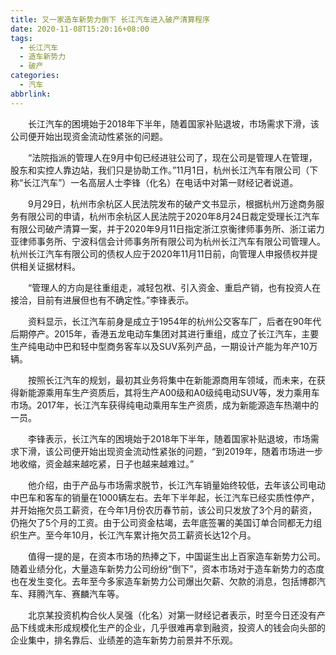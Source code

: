 ```yaml
---
title: 又一家造车新势力倒下 长江汽车进入破产清算程序
date: 2020-11-08T15:20:16+08:00
tags:
  - 长江汽车
  - 造车新势力
  - 破产
categories:
  - 汽车
abbrlink:
---
```


　　长江汽车的困境始于2018年下半年，随着国家补贴退坡，市场需求下滑，该公司便开始出现资金流动性紧张的问题。

　　“法院指派的管理人在9月中旬已经进驻公司了，现在公司是管理人在管理，股东和实控人靠边站，我们只是协助工作。”11月1日，杭州长江汽车有限公司（下称“长江汽车”）一名高层人士李锋（化名）在电话中对第一财经记者说道。

　　9月29日，杭州市余杭区人民法院发布的破产文书显示，根据杭州万途商务服务有限公司的申请，杭州市余杭区人民法院于2020年8月24日裁定受理长江汽车有限公司破产清算一案，并于2020年9月11日指定浙江京衡律师事务所、浙江诺力亚律师事务所、宁波科信会计师事务所有限公司为杭州长江汽车有限公司管理人。杭州长江汽车有限公司的债权人应于2020年11月11日前，向管理人申报债权并提供相关证据材料。

　　“管理人的方向是往重组走，减轻包袱、引入资金、重启产销，也有投资人在接洽，目前有进展但也有不确定性。”李锋表示。

　　资料显示，长江汽车前身是成立于1954年的杭州公交客车厂，后者在90年代后期停产。2015年，香港五龙电动车集团对其进行重组，成立了长江汽车，主要生产纯电动中巴和轻中型商务客车以及SUV系列产品，一期设计产能为年产10万辆。

　　按照长江汽车的规划，最初其业务将集中在新能源商用车领域，而未来，在获得新能源乘用车生产资质后，其将生产A00级和A0级纯电动SUV等，发力乘用车市场。2017年，长江汽车获得纯电动乘用车生产资质，成为新能源造车热潮中的一员。

　　李锋表示，长江汽车的困境始于2018年下半年，随着国家补贴退坡，市场需求下滑，该公司便开始出现资金流动性紧张的问题，“到2019年，随着市场进一步地收缩，资金越来越吃紧，日子也越来越难过。”

　　他介绍，由于产品与市场需求脱节，长江汽车销量始终较低，去年该公司电动中巴车和客车的销量在1000辆左右。去年下半年起，长江汽车已经实质性停产，并开始拖欠员工薪资，在今年1月份农历春节前，该公司只发放了3个月的薪资，仍拖欠了5个月的工资。由于公司资金枯竭，去年底签署的美国订单合同都无力组织生产。至今年10月，长江汽车累计拖欠员工薪资长达12个月。

　　值得一提的是，在资本市场的热捧之下，中国诞生出上百家造车新势力公司。随着业绩分化，大量造车新势力公司纷纷“倒下”，资本市场对于造车新势力的态度也在发生变化。去年至今多家造车新势力公司爆出欠薪、欠款的消息，包括博郡汽车、拜腾汽车、赛麟汽车等。

　　北京某投资机构合伙人吴强（化名）对第一财经记者表示，时至今日还没有产品下线或未形成规模化生产的企业，几乎很难再拿到融资，投资人的钱会向头部的企业集中，排名靠后、业绩差的造车新势力前景并不乐观。